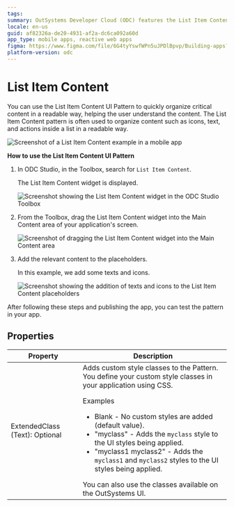 ```yaml
---
tags:
summary: OutSystems Developer Cloud (ODC) features the List Item Content UI Pattern for organizing and displaying content efficiently in applications.
locale: en-us
guid: af82326a-de20-4931-af2a-dc6ca092a60d
app_type: mobile apps, reactive web apps
figma: https://www.figma.com/file/6G4tyYswfWPn5uJPDlBpvp/Building-apps?type=design&node-id=3203%3A11189&t=ZwHw8hXeFhwYsO5V-1
platform-version: odc
---
```

# List Item Content

You can use the List Item Content UI Pattern to quickly organize critical content in a readable way, helping the user understand the content. The List Item Content pattern is often used to organize content such as icons, text, and actions inside a list in a readable way.

![Screenshot of a List Item Content example in a mobile app](images/listitemcontent-1-ss.png "List Item Content Example")

**How to use the List Item Content UI Pattern**

1. In ODC Studio, in the Toolbox, search for `List Item Content`.

    The List Item Content widget is displayed.

    ![Screenshot showing the List Item Content widget in the ODC Studio Toolbox](images/listitemcontent-2-ss.png "List Item Content Widget in Toolbox")

1. From the Toolbox, drag the List Item Content widget into the Main Content area of your application's screen.

    ![Screenshot of dragging the List Item Content widget into the Main Content area](images/listitemcontent-3-ss.png "Dragging List Item Content Widget")

1. Add the relevant content to the placeholders.

    In this example, we add some texts and icons. 

    ![Screenshot showing the addition of texts and icons to the List Item Content placeholders](images/listitemcontent-4-ss.png "Adding Content to List Item Content Widget")

After following these steps and publishing the app, you can test the pattern in your app.

## Properties

| Property                       | Description                                                                                                                                                                                                                                                                                                                                                                                                                                                                                                                                                                                                                             |
|--------------------------------|-----------------------------------------------------------------------------------------------------------------------------------------------------------------------------------------------------------------------------------------------------------------------------------------------------------------------------------------------------------------------------------------------------------------------------------------------------------------------------------------------------------------------------------------------------------------------------------------------------------------------------------------|
| ExtendedClass (Text): Optional | Adds custom style classes to the Pattern. You define your custom style classes in your application using CSS. <p>Examples <ul><li>Blank - No custom styles are added (default value).</li><li>"myclass" - Adds the ``myclass`` style to the UI styles being applied.</li><li>"myclass1 myclass2" - Adds the ``myclass1`` and ``myclass2`` styles to the UI styles being applied.</li></ul></p>You can also use the classes available on the OutSystems UI. |
